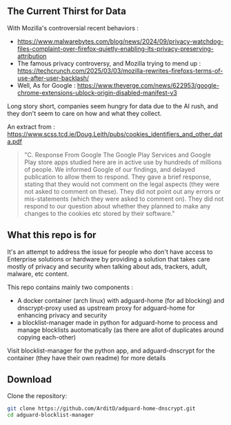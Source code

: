## The Current Thirst for Data
With Mozilla's controversial recent behaviors : 
- https://www.malwarebytes.com/blog/news/2024/09/privacy-watchdog-files-complaint-over-firefox-quietly-enabling-its-privacy-preserving-attribution 
- The famous privacy controversy, and Mozilla trying to mend up :  https://techcrunch.com/2025/03/03/mozilla-rewrites-firefoxs-terms-of-use-after-user-backlash/ 
- Well, As for Google : https://www.theverge.com/news/622953/google-chrome-extensions-ublock-origin-disabled-manifest-v3 

Long story short, companies seem hungry for data due to the AI rush, and they don't seem to care on how and what they collect.

An extract from : https://www.scss.tcd.ie/Doug.Leith/pubs/cookies_identifiers_and_other_data.pdf 

> "C. Response From Google
The Google Play Services and Google Play store apps studied
here are in active use by hundreds of millions of people. We
informed Google of our findings, and delayed publication to
allow them to respond. They gave a brief response, stating
that they would not comment on the legal aspects (they were
not asked to comment on these). They did not point out any
errors or mis-statements (which they were asked to comment
on). They did not respond to our question about whether they
planned to make any changes to the cookies etc stored by their
software."


## What this repo is for 
It's an attempt to address the issue for people who don't have access to Enterprise solutions or hardware by providing a solution that takes care mostly of privacy and security when talking about ads, trackers, adult, malware, etc content.

This repo contains mainly two components : 
- A docker container (arch linux) with adguard-home (for ad blocking) and dnscrypt-proxy used as upstream proxy for adguard-home for enhancing privacy and security
- a blocklist-manager made in python for adguard-home to process and manage blocklists auotomatically (as there are allot of duplicates around copying each-other)

Visit blocklist-manager for the python app, and adguard-dnscrypt for the container (they have their own readme) for more details

## Download

Clone the repository:
   ```bash
   git clone https://github.com/ArditD/adguard-home-dnscrypt.git
   cd adguard-blocklist-manager
   ```
